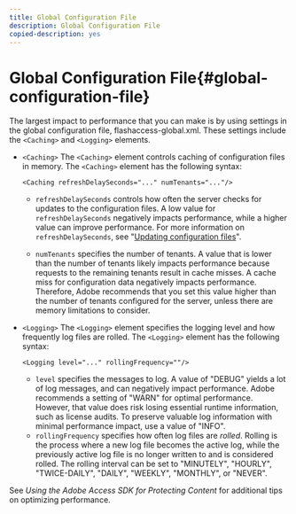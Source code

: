 ```yaml
---
title: Global Configuration File
description: Global Configuration File
copied-description: yes
---
```


# Global Configuration File{#global-configuration-file}

The largest impact to performance that you can make is by using settings in the global configuration file, flashaccess-global.xml. These settings include the `<Caching>` and `<Logging>` elements.

* `<Caching>` The `<Caching>` element controls caching of configuration files in memory. The `<Caching>` element has the following syntax: 

  ```
  <Caching refreshDelaySeconds="..." numTenants="..."/>
  ```

    * `refreshDelaySeconds` controls how often the server checks for updates to the configuration files. A low value for `refreshDelaySeconds` negatively impacts performance, while a higher value can improve performance. For more information on `refreshDelaySeconds`, see "[Updating configuration files](../../aaxs-protected-streaming/updating-configuration-files/updating-configuration-files-overview.md)". 
    
    * `numTenants` specifies the number of tenants. A value that is lower than the number of tenants likely impacts performance because requests to the remaining tenants result in cache misses. A cache miss for configuration data negatively impacts performance. Therefore, Adobe recommends that you set this value higher than the number of tenants configured for the server, unless there are memory limitations to consider.

* `<Logging>` The `<Logging>` element specifies the logging level and how frequently log files are rolled. The `<Logging>` element has the following syntax: 

  ```
  <Logging level="..." rollingFrequency=""/>
  ```

    * `level` specifies the messages to log. A value of "DEBUG" yields a lot of log messages, and can negatively impact performance. Adobe recommends a setting of "WARN" for optimal performance. However, that value does risk losing essential runtime information, such as license audits. To preserve valuable log information with minimal performance impact, use a value of "INFO". 
    * `rollingFrequency` specifies how often log files are *rolled*. Rolling is the process where a new log file becomes the active log, while the previously active log file is no longer written to and is considered rolled. The rolling interval can be set to "MINUTELY", "HOURLY", "TWICE-DAILY", "DAILY", "WEEKLY", "MONTHLY", or "NEVER".

See *Using the Adobe Access SDK for Protecting Content* for additional tips on optimizing performance. 
